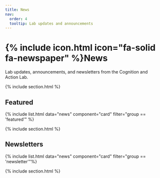 ```yaml
---
title: News
nav:
  order: 4
  tooltip: Lab updates and announcements
---
```


# {% include icon.html icon="fa-solid fa-newspaper" %}News

Lab updates, announcements, and newsletters from the Cognition and Action Lab.

{% include section.html %}

## Featured

{% include list.html data="news" component="card" filter="group == 'featured'" %}

{% include section.html %}

## Newsletters

{% include list.html data="news" component="card" filter="group == 'newsletter'"%}

{% include section.html %}
